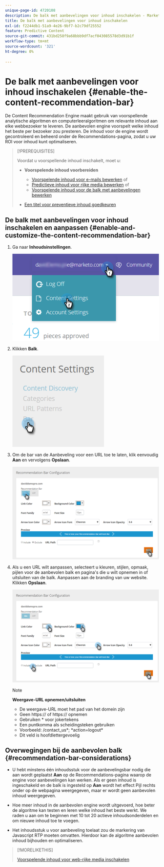 ```yaml
---
unique-page-id: 4720108
description: De balk met aanbevelingen voor inhoud inschakelen - Marketo Docs - Productdocumentatie
title: De balk met aanbevelingen voor inhoud inschakelen
exl-id: f2244db1-51a9-4e26-9bf7-b2c79df25552
feature: Predictive Content
source-git-commit: 431bd258f9a68bbb9df7acf043085578d3d91b1f
workflow-type: tm+mt
source-wordcount: '321'
ht-degree: 0%

---
```


# De balk met aanbevelingen voor inhoud inschakelen {#enable-the-content-recommendation-bar}

De Content Recommendation Engine maakt gebruik van voorspellende analytische algoritmen en computerleeralgoritmen om relevante inhoud aan elke webbezoeker te leveren. De aanbevolen engine voorspelt welke inhoud het beste per bezoeker zou presteren. De inhoud voor de engine wordt gecontroleerd en beheerd onder de Recommendations-pagina, zodat u uw ROI voor inhoud kunt optimaliseren.

>[!PREREQUISITES]
>
>Voordat u voorspellende inhoud inschakelt, moet u:
>
>* **Voorspelende inhoud voorbereiden**
>
>   * [Voorspelende inhoud voor e-mails bewerken](/help/marketo/product-docs/predictive-content/working-with-predictive-content/edit-predictive-content-for-emails.md) of
>   * [Predictieve inhoud voor rijke media bewerken](/help/marketo/product-docs/predictive-content/working-with-predictive-content/edit-predictive-content-for-rich-media.md) of
>   * [Voorspelende inhoud voor de balk met aanbevelingen bewerken](/help/marketo/product-docs/predictive-content/working-with-predictive-content/edit-predictive-content-for-the-recommendation-bar.md)
>
>* [Een titel voor preventieve inhoud goedkeuren](/help/marketo/product-docs/predictive-content/working-with-all-content/approve-a-title-for-predictive-content.md)

## De balk met aanbevelingen voor inhoud inschakelen en aanpassen {#enable-and-customize-the-content-recommendation-bar}

1. Ga naar **Inhoudsinstellingen**.

   ![](assets/settings-dropdown-hand.png)

1. Klikken **Balk**.

   ![](assets/content-settings-bar-hand.png)

1. Om de bar van de Aanbeveling voor een URL toe te laten, klik eenvoudig **Aan** en vervolgens **Opslaan**.

   ![](assets/bar-enable.png)

1. Als u een URL wilt aanpassen, selecteert u kleuren, stijlen, opmaak, pijlen voor de aanbevolen balk en pagina&#39;s die u wilt opnemen in of uitsluiten van de balk. Aanpassen aan de branding van uw website. Klikken **Opslaan**.

   ![](assets/bar-customize-details-hands.png)

   >[!NOTE]
   >
   >**Weergave-URL opnemen/uitsluiten**
   >
   >* De weergave-URL moet het pad van het domein zijn
   >* Geen https:// of https:// opnemen
   >* Gebruiken &#42; voor jokertekens
   >* Een puntkomma als scheidingsteken gebruiken
   >* Voorbeeld: /contact_us&#42;; &#42;action=logout&#42;
   >* Dit veld is hoofdlettergevoelig

## Overwegingen bij de aanbevolen balk {#recommendation-bar-considerations}

* U hebt minstens één inhoudsstuk voor de aanbevelingsbar nodig die aan wordt geplaatst **Aan** op de Recommendations-pagina waarop de engine voor aanbevelingen kan werken. Als er geen inhoud is ingeschakeld en de balk is ingesteld op **Aan** wordt het effect Pijl rechts onder op de webpagina weergegeven, maar er wordt geen aanbevolen inhoud weergegeven.

* Hoe meer inhoud in de aanbevolen engine wordt uitgevoerd, hoe beter de algoritme kan testen en leren welke inhoud het beste werkt. We raden u aan om te beginnen met 10 tot 20 actieve inhoudsonderdelen en om nieuwe inhoud toe te voegen.
* Het inhoudsstuk u voor aanbeveling toelaat zou de markering van Javascript RTP moeten omvatten. Hierdoor kan de algoritme aanbevolen inhoud bijhouden en optimaliseren.

>[!MORELIKETHIS]
>
>[Voorspelende inhoud voor web-rijke media inschakelen](/help/marketo/product-docs/predictive-content/enabling-predictive-content/enable-predictive-content-for-web-rich-media.md)

